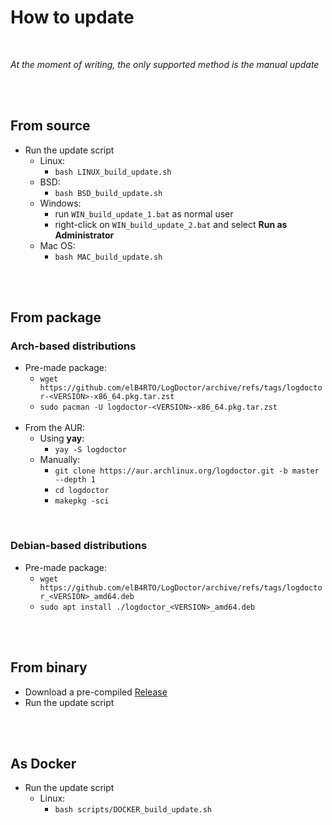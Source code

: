 # How to update

<br/>

*At the moment of writing, the only supported method is the manual update*

<br/><br/>

## From source

- Run the update script
  - Linux:
    - `bash LINUX_build_update.sh`
  - BSD:
    - `bash BSD_build_update.sh`
  - Windows:
    - run `WIN_build_update_1.bat` as normal user
    - right-click on `WIN_build_update_2.bat` and select **Run as Administrator**
  - Mac OS:
    - `bash MAC_build_update.sh`

<br/><br/>

## From package

### Arch-based distributions

- Pre-made package:
  - `wget https://github.com/elB4RTO/LogDoctor/archive/refs/tags/logdoctor-<VERSION>-x86_64.pkg.tar.zst`
  - `sudo pacman -U logdoctor-<VERSION>-x86_64.pkg.tar.zst`<br/><br/>
- From the AUR:
  - Using **yay**:
    - `yay -S logdoctor`<br/>
  - Manually:
    - `git clone https://aur.archlinux.org/logdoctor.git -b master --depth 1`
    - `cd logdoctor`
    - `makepkg -sci`

<br/>

### Debian-based distributions

- Pre-made package:
  - `wget https://github.com/elB4RTO/LogDoctor/archive/refs/tags/logdoctor_<VERSION>_amd64.deb`
  - `sudo apt install ./logdoctor_<VERSION>_amd64.deb`

<br/><br/>

## From binary

- Download a pre-compiled [Release](https://github.com/elB4RTO/LogDoctor/releases)<br/>
- Run the update script

<br/><br/>

## As Docker

- Run the update script
  - Linux:
    - `bash scripts/DOCKER_build_update.sh`

<br/>
